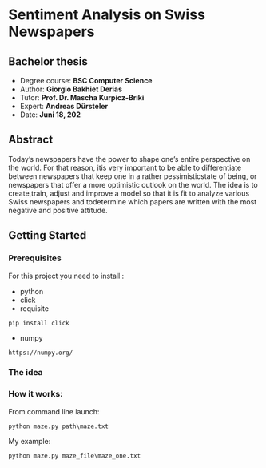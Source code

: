 # Sentiment Analysis on Swiss Newspapers
## Bachelor thesis 

* Degree course: **BSC Computer Science**
* Author:  **Giorgio Bakhiet Derias** 
* Tutor: **Prof. Dr. Mascha Kurpicz-Briki**
* Expert: **Andreas Dürsteler**
* Date: **Juni 18, 202**


## Abstract

Today’s newspapers have the power to shape one’s entire perspective on the world.  For that reason, itis very important to be able to differentiate between newspapers that keep one in a rather pessimisticstate of being, or newspapers that offer a more optimistic outlook on the world.  The idea is to create,train, adjust and improve a model so that it is fit to analyze various Swiss newspapers and todetermine which papers are written with the most negative and positive attitude.

## Getting Started


### Prerequisites

For this project you need to install : 
- python
- click 
- requisite
```
pip install click
```
- numpy
```
https://numpy.org/
```

### The idea



### How it works: 



From command line launch:
```
python maze.py path\maze.txt
```
My example:
```
python maze.py maze_file\maze_one.txt
```
